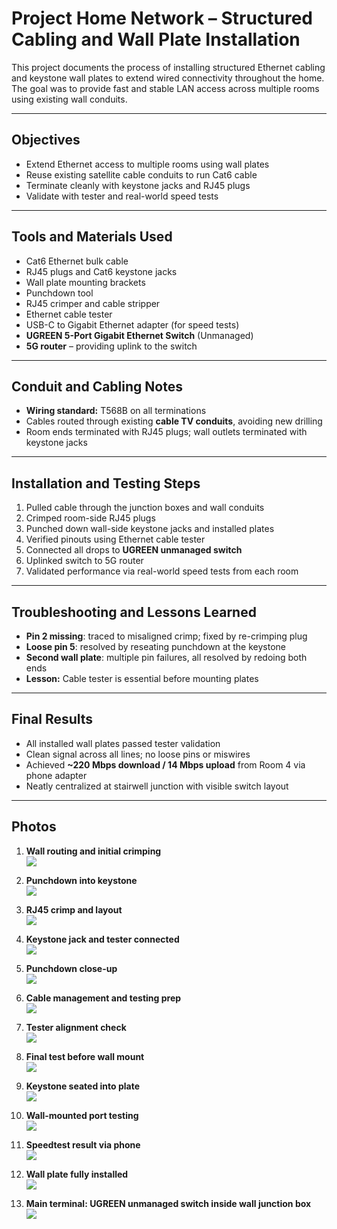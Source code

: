 # Project Home Network – Structured Cabling and Wall Plate Installation

This project documents the process of installing structured Ethernet cabling and keystone wall plates to extend wired connectivity throughout the home. The goal was to provide fast and stable LAN access across multiple rooms using existing wall conduits.

---

## Objectives

- Extend Ethernet access to multiple rooms using wall plates
- Reuse existing satellite cable conduits to run Cat6 cable
- Terminate cleanly with keystone jacks and RJ45 plugs
- Validate with tester and real-world speed tests

---

## Tools and Materials Used

- Cat6 Ethernet bulk cable
- RJ45 plugs and Cat6 keystone jacks
- Wall plate mounting brackets
- Punchdown tool
- RJ45 crimper and cable stripper
- Ethernet cable tester
- USB-C to Gigabit Ethernet adapter (for speed tests)
- **UGREEN 5-Port Gigabit Ethernet Switch** (Unmanaged)
- **5G router** – providing uplink to the switch

---

## Conduit and Cabling Notes

- **Wiring standard:** T568B on all terminations
- Cables routed through existing **cable TV conduits**, avoiding new drilling
- Room ends terminated with RJ45 plugs; wall outlets terminated with keystone jacks

---

## Installation and Testing Steps

1. Pulled cable through the junction boxes and wall conduits
2. Crimped room-side RJ45 plugs
3. Punched down wall-side keystone jacks and installed plates
4. Verified pinouts using Ethernet cable tester
5. Connected all drops to **UGREEN unmanaged switch**
6. Uplinked switch to 5G router
7. Validated performance via real-world speed tests from each room

---

## Troubleshooting and Lessons Learned

- **Pin 2 missing**: traced to misaligned crimp; fixed by re-crimping plug
- **Loose pin 5**: resolved by reseating punchdown at the keystone
- **Second wall plate**: multiple pin failures, all resolved by redoing both ends
- **Lesson:** Cable tester is essential before mounting plates

---

## Final Results

- All installed wall plates passed tester validation
- Clean signal across all lines; no loose pins or miswires
- Achieved **~220 Mbps download / 14 Mbps upload** from Room 4 via phone adapter
- Neatly centralized at stairwell junction with visible switch layout

---

## Photos

1. **Wall routing and initial crimping**  
   ![](images/20250517_174527.jpg)

2. **Punchdown into keystone**  
   ![](images/20250517_175530.jpg)

3. **RJ45 crimp and layout**  
   ![](images/20250517_175533.jpg)

4. **Keystone jack and tester connected**  
   ![](images/20250517_192301.jpg)

5. **Punchdown close-up**  
   ![](images/20250518_031028.jpg)

6. **Cable management and testing prep**  
   ![](images/20250518_031131.jpg)

7. **Tester alignment check**  
   ![](images/20250518_031323.jpg)

8. **Final test before wall mount**  
   ![](images/20250518_031449.jpg)

9. **Keystone seated into plate**  
   ![](images/20250518_031457.jpg)

10. **Wall-mounted port testing**  
    ![](images/20250518_051442.jpg)

11. **Speedtest result via phone**  
    ![](images/Screenshot_20250518_052729_Speedtest.jpg)

12. **Wall plate fully installed**  
    ![](images/20250518_052810.jpg)

13. **Main terminal: UGREEN unmanaged switch inside wall junction box**  
    ![](images/20250717_062802.jpg)
